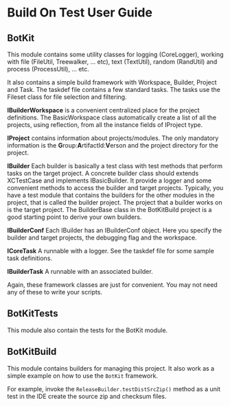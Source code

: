 # **B**uild **O**n **T**est User Guide

## BotKit

This module contains some utility classes for logging (CoreLogger),
working with file (FileUtil, Treewalker, ... etc), text (TextUtil), random
(RandUtil) and process (ProcessUtil), ... etc.

It also contains a simple build framework with Workspace, Builder,
Project and Task. The taskdef file contains a few standard tasks. 
The tasks use the Fileset class for file selection and filtering.

**IBuilderWorkspace** is a convenient centralized place for the 
project definitions. The BasicWorkspace class automatically create 
a list of all the projects, using reflection, from all the instance fields 
of IProject type.

**IProject** contains information about projects/modules. The only
mandatory information is the **G**roup:**A**rtifactId:**V**erson and the
project directory for the project.

**IBuilder** Each builder is basically a test class with test methods that
perform tasks on the target project. A concrete builder class should
extends XCTestCase and implements IBasicBuilder. It provide a logger 
and some convenient methods to access the builder and target projects. 
Typically, you have a test module that contains the builders for the other 
modules in the project, that is called the builder project. The project that 
a builder works on is the target project. The BuilderBase class in the 
BotKitBuild project is a good starting point to derive your own builders.

**IBuilderConf** Each IBuilder has an IBuilderConf object. Here you 
specify the builder and target projects, the debugging flag and the 
workspace.

**ICoreTask** A runnable with a logger. See the taskdef file for some
sample task definitions.

**IBuilderTask** A runnable with an associated builder.

Again, these framework classes are just for convenient. You may not
need any of these to write your scripts.

## BotKitTests

This module also contain the tests for the BotKit module.

## BotKitBuild

This module contains builders for managing this project. It also work as a
simple example on how to use the `BotKit` framework.

For example, invoke the `ReleaseBuilder.testDistSrcZip()` method 
as a unit test in the IDE create the source zip and checksum files.
